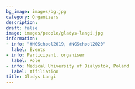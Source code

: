 ```yaml
---
bg_image: images/bg.jpg
category: Organizers
description: 
draft: false
image: images/people/gladys-langi.jpg
information:
- info: "#NGSchool2019, #NGSchool2020"
  label: Events
- info: Participant, organiser
  label: Role
- info: Medical University of Bialystok, Poland
  label: Affiliation
title: Gladys Langi
---
```


